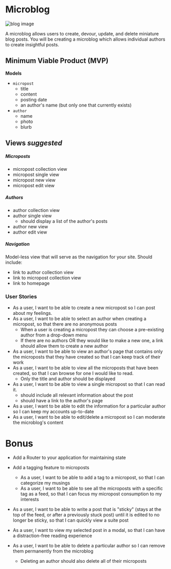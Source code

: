 # Microblog

![blog image](http://i.stack.imgur.com/QVJoY.png)

A microblog allows users to create, devour, update, and delete miniature blog posts. You will be creating a microblog which allows individual authors to create insightful posts.

## Minimum Viable Product (MVP)

**Models**
- `micropost`
  - title
  - content
  - posting date
  - an author's name (but only one that currently exists)
- `author`
  - name
  - photo
  - blurb

## Views _suggested_

##### Microposts
- micropost collection view
- micropost single view
- micropost new view
- micropost edit view

##### Authors
- author collection view
- author single view
  - should display a list of the author's posts
- author new view
- author edit view

##### Navigation

Model-less view that will serve as the navigation for your site. Should include:

- link to author collection view
- link to micropost collection view
- link to homepage

### User Stories
- As a user, I want to be able to create a new micropost so I can post about my feelings.
- As a user, I want to be able to select an author when creating a micropost, so that there are no anonymous posts
  - When a user is creating a micropost they can choose a pre-existing author from a drop-down menu
  - If there are no authors OR they would like to make a new one, a link should allow them to create a new author
- As a user, I want to be able to view an author's page that contains only the microposts that they have created so that I can keep track of their work
- As a user, I want to be able to view all the microposts that have been created, so that I can browse for one I would like to read.
  - Only the title and author should be displayed
- As a user, I want to be able to view a single micropost so that I can read it.
  - should include all relevant information about the post
  - should have a link to the author's page
- As a user, I want to be able to edit the information for a particular author so I can keep my accounts up-to-date
- As a user, I want to be able to edit/delete a micropost so I can moderate the microblog's content

# Bonus

- Add a Router to your application for maintaining state

- Add a tagging feature to microposts
  - As a user, I want to be able to add a tag to a micropost, so that I can categorize my musings
  - As a user, I want to be able to see all the microposts with a specific tag as a feed, so that I can focus my micropost consumption to my interests
- As a user, I want to be able to write a post that is "sticky" (stays at the top of the feed, or after a previously stuck post) until it is edited to no longer be sticky, so that I can quickly view a suite post
- As a user, I want to view my selected post in a modal, so that I can have a distraction-free reading experience
- As a user, I want to be able to delete a particular author so I can remove them permanently from the microblog
  - Deleting an author should also delete all of their microposts
